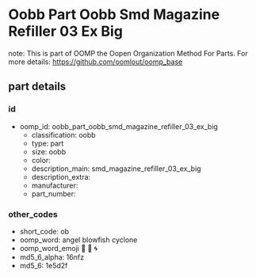 # Oobb Part Oobb Smd Magazine Refiller 03 Ex Big  

note: This is part of OOMP the Oopen Organization Method For Parts. For more details: https://github.com/oomlout/oomp_base

##  part details





### id
* oomp_id: oobb_part_oobb_smd_magazine_refiller_03_ex_big
  * classification: oobb
  * type: part
  * size: oobb
  * color: 
  * description_main: smd_magazine_refiller_03_ex_big
  * description_extra: 
  * manufacturer: 
  * part_number: 

### other_codes
* short_code: ob
* oomp_word: angel blowfish cyclone
* oomp_word_emoji :angel: :blowfish: :cyclone:
* md5_6_alpha: 16nfz
* md5_6: 1e5d2f